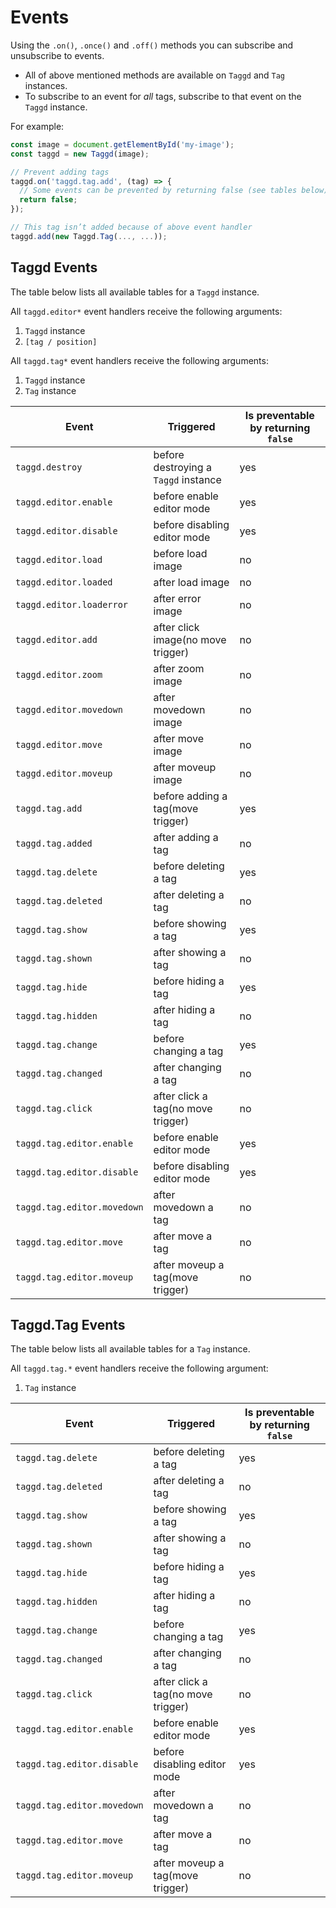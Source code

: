 # Events

Using the `.on()`, `.once()` and `.off()` methods you can subscribe and unsubscribe to events.

- All of above mentioned methods are available on `Taggd` and `Tag` instances.
- To subscribe to an event for _all_ tags, subscribe to that event on the `Taggd` instance.

For example:

```js
const image = document.getElementById('my-image');
const taggd = new Taggd(image);

// Prevent adding tags
taggd.on('taggd.tag.add', (tag) => {
  // Some events can be prevented by returning false (see tables below)
  return false;
});

// This tag isn’t added because of above event handler
taggd.add(new Taggd.Tag(..., ...));
```

## Taggd Events

The table below lists all available tables for a `Taggd` instance.

All `taggd.editor*` event handlers receive the following arguments:

1. `Taggd` instance
2. `[tag / position]`

All `taggd.tag*` event handlers receive the following arguments:

1. `Taggd` instance
2. `Tag` instance

| Event                       | Triggered                            | Is preventable by returning `false` |
| --------------------------- | ------------------------------------ | ----------------------------------- |
| `taggd.destroy`             | before destroying a `Taggd` instance | yes                                 |
| `taggd.editor.enable`       | before enable editor mode            | yes                                 |
| `taggd.editor.disable`      | before disabling editor mode         | yes                                 |
| `taggd.editor.load`         | before load image                    | no                                  |
| `taggd.editor.loaded`       | after load image                     | no                                  |
| `taggd.editor.loaderror`    | after error image                    | no                                  |
| `taggd.editor.add`          | after click image(no move trigger)   | no                                  |
| `taggd.editor.zoom`         | after zoom image                     | no                                  |
| `taggd.editor.movedown`     | after movedown image                 | no                                  |
| `taggd.editor.move`         | after move image                     | no                                  |
| `taggd.editor.moveup`       | after moveup image                   | no                                  |
| `taggd.tag.add`             | before adding a tag(move trigger)    | yes                                 |
| `taggd.tag.added`           | after adding a tag                   | no                                  |
| `taggd.tag.delete`          | before deleting a tag                | yes                                 |
| `taggd.tag.deleted`         | after deleting a tag                 | no                                  |
| `taggd.tag.show`            | before showing a tag                 | yes                                 |
| `taggd.tag.shown`           | after showing a tag                  | no                                  |
| `taggd.tag.hide`            | before hiding a tag                  | yes                                 |
| `taggd.tag.hidden`          | after hiding a tag                   | no                                  |
| `taggd.tag.change`          | before changing a tag                | yes                                 |
| `taggd.tag.changed`         | after changing a tag                 | no                                  |
| `taggd.tag.click`           | after click a tag(no move trigger)   | no                                  |
| `taggd.tag.editor.enable`   | before enable editor mode            | yes                                 |
| `taggd.tag.editor.disable`  | before disabling editor mode         | yes                                 |
| `taggd.tag.editor.movedown` | after movedown a tag                 | no                                  |
| `taggd.tag.editor.move`     | after move a tag                     | no                                  |
| `taggd.tag.editor.moveup`   | after moveup a tag(move trigger)     | no                                  |

## Taggd.Tag Events

The table below lists all available tables for a `Tag` instance.

All `taggd.tag.*` event handlers receive the following argument:

1. `Tag` instance

| Event                       | Triggered                          | Is preventable by returning `false` |
| --------------------------- | ---------------------------------- | ----------------------------------- |
| `taggd.tag.delete`          | before deleting a tag              | yes                                 |
| `taggd.tag.deleted`         | after deleting a tag               | no                                  |
| `taggd.tag.show`            | before showing a tag               | yes                                 |
| `taggd.tag.shown`           | after showing a tag                | no                                  |
| `taggd.tag.hide`            | before hiding a tag                | yes                                 |
| `taggd.tag.hidden`          | after hiding a tag                 | no                                  |
| `taggd.tag.change`          | before changing a tag              | yes                                 |
| `taggd.tag.changed`         | after changing a tag               | no                                  |
| `taggd.tag.click`           | after click a tag(no move trigger) | no                                  |
| `taggd.tag.editor.enable`   | before enable editor mode          | yes                                 |
| `taggd.tag.editor.disable`  | before disabling editor mode       | yes                                 |
| `taggd.tag.editor.movedown` | after movedown a tag               | no                                  |
| `taggd.tag.editor.move`     | after move a tag                   | no                                  |
| `taggd.tag.editor.moveup`   | after moveup a tag(move trigger)   | no                                  |
